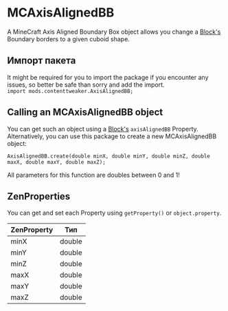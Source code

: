 # MCAxisAlignedBB

A MineCraft Axis Aligned Boundary Box object allows you change a [Block's](/Mods/ContentTweaker/Vanilla/Creatable_Content/Block/) Boundary borders to a given cuboid shape.


## Импорт пакета
It might be required for you to import the package if you encounter any issues, so better be safe than sorry and add the import.  
`import mods.contenttweaker.AxisAlignedBB;`

## Calling an MCAxisAlignedBB object
You can get such an object using a [Block's](/Mods/ContentTweaker/Vanilla/Creatable_Content/Block/) `axisAlignedBB` Property.  
Alternatively, you can use this package to create a new MCAxisAlignedBB object:
```zenscript
AxisAlignedBB.create(double minX, double minY, double minZ, double maxX, double maxY, double maxZ);
```
All parameters for this function are doubles between 0 and 1!

## ZenProperties
You can get and set each Property using `getProperty()` or `object.property`.

| ZenProperty | Тип    |
| ----------- | ------ |
| minX        | double |
| minY        | double |
| minZ        | double |
| maxX        | double |
| maxY        | double |
| maxZ        | double |
